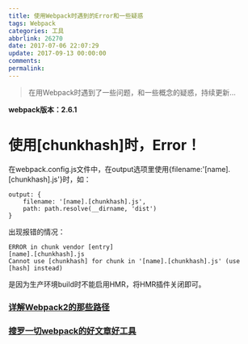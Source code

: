 ```yaml
---
title: 使用Webpack时遇到的Error和一些疑惑
tags: Webpack
categories: 工具
abbrlink: 26270
date: 2017-07-06 22:07:29
update: 2017-09-13 00:00:00
comments:
permalink:
---
```

>在用Webpack时遇到了一些问题，和一些概念的疑惑，持续更新...
<!--more-->

__webpack版本：2.6.1__

# 使用[chunkhash]时，Error！
在webpack.config.js文件中，在output选项里使用{filename:'[name].[chunkhash].js'}时，如：

    output: {
        filename: '[name].[chunkhash].js',
        path: path.resolve(__dirname, 'dist')
    }

出现报错的情况：

    ERROR in chunk vendor [entry]
    [name].[chunkhash].js
    Cannot use [chunkhash] for chunk in '[name].[chunkhash].js' (use [hash] instead)

是因为生产环境build时不能启用HMR，将HMR插件关闭即可。

### [详解Webpack2的那些路径](http://www.qinshenxue.com/article/20170315092242.html)

### [搜罗一切webpack的好文章好工具](https://github.com/webpack-china/awesome-webpack-cn/blob/master/README.md)


